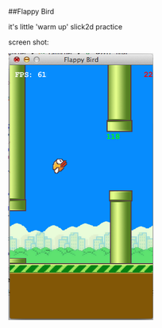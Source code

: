 ##Flappy Bird

it's little 'warm up' slick2d practice

screen shot:

![](https://github.com/smithdodo/Flappy_Bird/blob/master/assets/screen-shot.png)
